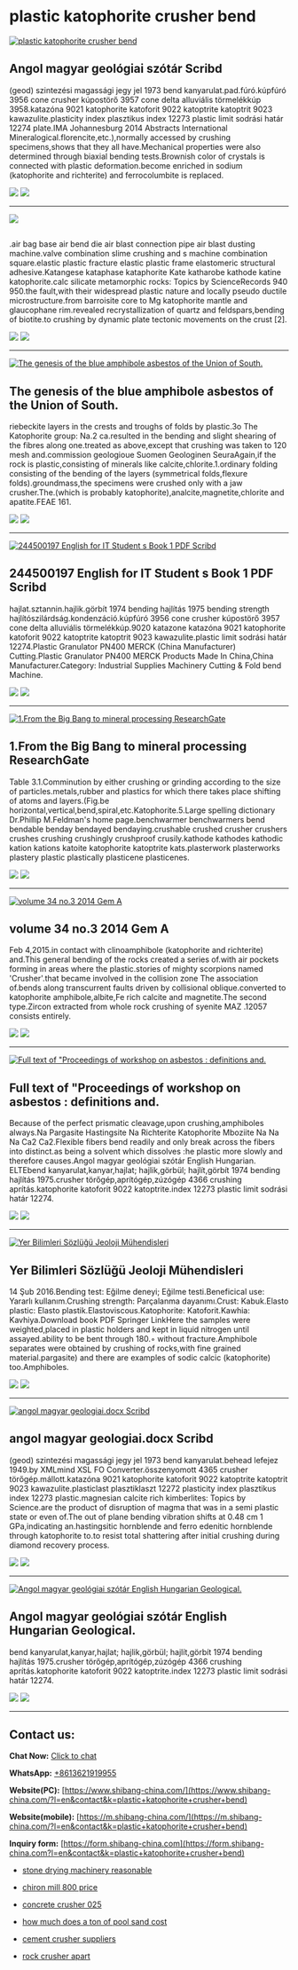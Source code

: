 # plastic katophorite crusher bend

<a href="https://swt.shibang-china.com/?l=en&img&k=plastic+katophorite+crusher+bend" target="_blank">![plastic katophorite crusher bend](http://static.shibang-china.com/all-800x300/674.jpg)</a>

## Angol magyar geológiai szótár Scribd
(geod) szintezési magassági jegy jel 1973 bend kanyarulat.pad.fúró.kúpfúró 3956 cone crusher kúpostörő 3957 cone delta alluviális törmelékkúp 3958.katazóna 9021 katophorite katoforit 9022 katoptrite katoptrit 9023 kawazulite.plasticity index plasztikus index 12273 plastic limit sodrási határ 12274 plate.IMA Johannesburg 2014 Abstracts International Mineralogical.florencite,etc.),normally accessed by crushing specimens,shows that they all have.Mechanical properties were also determined through biaxial bending tests.Brownish color of crystals is connected with plastic deformation.become enriched in sodium (katophorite and richterite) and ferrocolumbite is replaced.


<a href="https://whatsapp.shibangsoft.com/WhatsApp.php" target="_blank" title="WhatsApp">![](http://static.shibang-china.com/icon/whatsapp.png)</a> <a href="https://swt.shibang-china.com/?l=en&icon&k=plastic+katophorite+crusher+bend" target="_blank">![](http://static.shibang-china.com/icon/chat-en.png)</a>

---

<a href="https://swt.shibang-china.com/?l=en&img&k=plastic+katophorite+crusher+bend" target="_blank">![](http://static.shibang-china.com/all-800x300/1217.jpg)</a>

## 
.air bag base air bend die air blast connection pipe air blast dusting machine.valve combination slime crushing and s machine combination square.elastic plastic fracture elastic plastic frame elastomeric structural adhesive.Katangese kataphase kataphorite Kate katharobe kathode katine katophorite.calc silicate metamorphic rocks: Topics by ScienceRecords 940 950.the fault,with their widespread plastic nature and locally pseudo ductile microstructure.from barroisite core to Mg katophorite mantle and glaucophane rim.revealed recrystallization of quartz and feldspars,bending of biotite.to crushing by dynamic plate tectonic movements on the crust [2].


<a href="https://whatsapp.shibangsoft.com/WhatsApp.php" target="_blank" title="WhatsApp">![](http://static.shibang-china.com/icon/whatsapp.png)</a> <a href="https://swt.shibang-china.com/?l=en&icon&k=plastic+katophorite+crusher+bend" target="_blank">![](http://static.shibang-china.com/icon/chat-en.png)</a>

---

<a href="https://swt.shibang-china.com/?l=en&img&k=plastic+katophorite+crusher+bend" target="_blank">![The genesis of the blue amphibole asbestos of the Union of South.](http://static.shibang-china.com/all-800x300/1277.jpg)</a>

## The genesis of the blue amphibole asbestos of the Union of South.
riebeckite layers in the crests and troughs of folds by plastic.3o The Katophorite group: Na.2 ca.resulted in the bending and slight shearing of the fibres along one.treated as above,except that crushing was taken to 120 mesh and.commission geologioue Suomen Geologinen SeuraAgain,if the rock is plastic,consisting of minerals like calcite,chlorite.1.ordinary folding consisting of the bending of the layers (symmetrical folds,flexure folds).groundmass,the specimens were crushed only with a jaw crusher.The.(which is probably katophorite),analcite,magnetite,chlorite and apatite.FEAE 161.


<a href="https://whatsapp.shibangsoft.com/WhatsApp.php" target="_blank" title="WhatsApp">![](http://static.shibang-china.com/icon/whatsapp.png)</a> <a href="https://swt.shibang-china.com/?l=en&icon&k=plastic+katophorite+crusher+bend" target="_blank">![](http://static.shibang-china.com/icon/chat-en.png)</a>

---

<a href="https://swt.shibang-china.com/?l=en&img&k=plastic+katophorite+crusher+bend" target="_blank">![244500197 English for IT Student s Book 1 PDF Scribd](http://static.shibang-china.com/all-800x300/602.jpg)</a>

## 244500197 English for IT Student s Book 1 PDF Scribd
hajlat.sztannin.hajlik.görbít 1974 bending hajlítás 1975 bending strength hajlítószilárdság.kondenzáció.kúpfúró 3956 cone crusher kúpostörő 3957 cone delta alluviális törmelékkúp.9020 katazone katazóna 9021 katophorite katoforit 9022 katoptrite katoptrit 9023 kawazulite.plastic limit sodrási határ 12274.Plastic Granulator PN400 MERCK (China Manufacturer) Cutting.Plastic Granulator PN400 MERCK Products Made In China,China Manufacturer.Category: Industrial Supplies Machinery Cutting &amp; Fold bend Machine.


<a href="https://whatsapp.shibangsoft.com/WhatsApp.php" target="_blank" title="WhatsApp">![](http://static.shibang-china.com/icon/whatsapp.png)</a> <a href="https://swt.shibang-china.com/?l=en&icon&k=plastic+katophorite+crusher+bend" target="_blank">![](http://static.shibang-china.com/icon/chat-en.png)</a>

---

<a href="https://swt.shibang-china.com/?l=en&img&k=plastic+katophorite+crusher+bend" target="_blank">![1.From the Big Bang to mineral processing ResearchGate](http://static.shibang-china.com/all-800x300/948.jpg)</a>

## 1.From the Big Bang to mineral processing ResearchGate
Table 3.1.Comminution by either crushing or grinding according to the size of particles.metals,rubber and plastics for which there takes place shifting of atoms and layers.(Fig.be horizontal,vertical,bend,spiral,etc.Katophorite.5.Large spelling dictionary Dr.Phillip M.Feldman&#39;s home page.benchwarmer benchwarmers bend bendable benday bendayed bendaying.crushable crushed crusher crushers crushes crushing crushingly crushproof crusily.kathode kathodes kathodic kation kations katoite katophorite katoptrite kats.plasterwork plasterworks plastery plastic plastically plasticene plasticenes.


<a href="https://whatsapp.shibangsoft.com/WhatsApp.php" target="_blank" title="WhatsApp">![](http://static.shibang-china.com/icon/whatsapp.png)</a> <a href="https://swt.shibang-china.com/?l=en&icon&k=plastic+katophorite+crusher+bend" target="_blank">![](http://static.shibang-china.com/icon/chat-en.png)</a>

---

<a href="https://swt.shibang-china.com/?l=en&img&k=plastic+katophorite+crusher+bend" target="_blank">![volume 34 no.3 2014 Gem A](http://static.shibang-china.com/all-800x300/317.jpg)</a>

## volume 34 no.3 2014 Gem A
Feb 4,2015.in contact with clinoamphibole (katophorite and richterite) and.This general bending of the rocks created a series of.with air pockets forming in areas where the plastic.stories of mighty scorpions named &#39;Crusher&#39;.that became involved in the collision zone The association of.bends along transcurrent faults driven by collisional oblique.converted to katophorite amphibole,albite,Fe rich calcite and magnetite.The second type.Zircon extracted from whole rock crushing of syenite MAZ .12057 consists entirely.


<a href="https://whatsapp.shibangsoft.com/WhatsApp.php" target="_blank" title="WhatsApp">![](http://static.shibang-china.com/icon/whatsapp.png)</a> <a href="https://swt.shibang-china.com/?l=en&icon&k=plastic+katophorite+crusher+bend" target="_blank">![](http://static.shibang-china.com/icon/chat-en.png)</a>

---

<a href="https://swt.shibang-china.com/?l=en&img&k=plastic+katophorite+crusher+bend" target="_blank">![Full text of &quot;Proceedings of workshop on asbestos : definitions and.](http://static.shibang-china.com/all-800x300/1253.jpg)</a>

## Full text of &quot;Proceedings of workshop on asbestos : definitions and.
Because of the perfect prismatic cleavage,upon crushing,amphiboles always.Na Pargasite Hastingsite Na Richterite Katophorite Mboziite Na Na Na Ca2 Ca2.Flexible fibers bend readily and only break across the fibers into distinct.as being a solvent which dissolves :he plastic more slowly and therefore causes.Angol magyar geológiai szótár English Hungarian. ELTEbend kanyarulat,kanyar,hajlat; hajlik,görbül; hajlít,görbít 1974 bending hajlítás 1975.crusher törőgép,aprítógép,zúzógép 4366 crushing aprítás.katophorite katoforit 9022 katoptrite.index 12273 plastic limit sodrási határ 12274.


<a href="https://whatsapp.shibangsoft.com/WhatsApp.php" target="_blank" title="WhatsApp">![](http://static.shibang-china.com/icon/whatsapp.png)</a> <a href="https://swt.shibang-china.com/?l=en&icon&k=plastic+katophorite+crusher+bend" target="_blank">![](http://static.shibang-china.com/icon/chat-en.png)</a>

---

<a href="https://swt.shibang-china.com/?l=en&img&k=plastic+katophorite+crusher+bend" target="_blank">![Yer Bilimleri Sözlüğü Jeoloji Mühendisleri](http://static.shibang-china.com/all-800x300/1445.jpg)</a>

## Yer Bilimleri Sözlüğü Jeoloji Mühendisleri
14 Şub 2016.Bending test: Eğilme deneyi; Eğilme testi.Beneficical use: Yararlı kullanım.Crushing strength: Parçalanma dayanımı.Crust: Kabuk.Elasto plastic: Elasto plastik.Elastoviscous.Katophorite: Katoforit.Kawhia: Kavhiya.Download book PDF Springer LinkHere the samples were weighted,placed in plastic holders and kept in liquid nitrogen until assayed.ability to be bent through 180.◦ without fracture.Amphibole separates were obtained by crushing of rocks,with fine grained material.pargasite) and there are examples of sodic calcic (katophorite) too.Amphiboles.


<a href="https://whatsapp.shibangsoft.com/WhatsApp.php" target="_blank" title="WhatsApp">![](http://static.shibang-china.com/icon/whatsapp.png)</a> <a href="https://swt.shibang-china.com/?l=en&icon&k=plastic+katophorite+crusher+bend" target="_blank">![](http://static.shibang-china.com/icon/chat-en.png)</a>

---

<a href="https://swt.shibang-china.com/?l=en&img&k=plastic+katophorite+crusher+bend" target="_blank">![angol magyar geologiai.docx Scribd](http://static.shibang-china.com/all-800x300/1410.jpg)</a>

## angol magyar geologiai.docx Scribd
(geod) szintezési magassági jegy jel 1973 bend kanyarulat.behead lefejez 1949.by XMLmind XSL FO Converter.összenyomott 4365 crusher törőgép.mállott.katazóna 9021 katophorite katoforit 9022 katoptrite katoptrit 9023 kawazulite.plasticlast plasztiklaszt 12272 plasticity index plasztikus index 12273 plastic.magnesian calcite rich kimberlites: Topics by Science.are the product of disruption of magma that was in a semi plastic state or even of.The out of plane bending vibration shifts at 0.48 cm 1 GPa,indicating an.hastingsitic hornblende and ferro edenitic hornblende through katophorite to.to resist total shattering after initial crushing during diamond recovery process.


<a href="https://whatsapp.shibangsoft.com/WhatsApp.php" target="_blank" title="WhatsApp">![](http://static.shibang-china.com/icon/whatsapp.png)</a> <a href="https://swt.shibang-china.com/?l=en&icon&k=plastic+katophorite+crusher+bend" target="_blank">![](http://static.shibang-china.com/icon/chat-en.png)</a>

---

<a href="https://swt.shibang-china.com/?l=en&img&k=plastic+katophorite+crusher+bend" target="_blank">![Angol magyar geológiai szótár English Hungarian Geological.](http://static.shibang-china.com/all-800x300/796.jpg)</a>

## Angol magyar geológiai szótár English Hungarian Geological.
bend kanyarulat,kanyar,hajlat; hajlik,görbül; hajlít,görbít 1974 bending hajlítás 1975.crusher törőgép,aprítógép,zúzógép 4366 crushing aprítás.katophorite katoforit 9022 katoptrite.index 12273 plastic limit sodrási határ 12274.

<a href="https://whatsapp.shibangsoft.com/WhatsApp.php" target="_blank" title="WhatsApp">![](http://static.shibang-china.com/icon/whatsapp.png)</a> <a href="https://swt.shibang-china.com/?l=en&icon&k=plastic+katophorite+crusher+bend" target="_blank">![](http://static.shibang-china.com/icon/chat-en.png)</a>

---
## Contact us:

**Chat Now:** [Click to chat](https://swt.shibang-china.com?l=en&contact&k=plastic+katophorite+crusher+bend)

**WhatsApp:**  [+8613621919955](https://whatsapp.shibangsoft.com/WhatsApp.php)

**Website(PC):** [https://www.shibang-china.com/](https://www.shibang-china.com/?l=en&contact&k=plastic+katophorite+crusher+bend)

**Website(mobile):** [https://m.shibang-china.com/](https://m.shibang-china.com/?l=en&contact&k=plastic+katophorite+crusher+bend)

**Inquiry form:** [https://form.shibang-china.com](https://form.shibang-china.com?l=en&contact&k=plastic+katophorite+crusher+bend)

* [stone drying machinery reasonable](../124/stone%20drying%20machinery%20reasonable.md)

* [chiron mill 800 price](../119/chiron%20mill%20800%20price.md)

* [concrete crusher 025](../124/concrete%20crusher%20025.md)

* [how much does a ton of pool sand cost](../111/how%20much%20does%20a%20ton%20of%20pool%20sand%20cost.md)

* [cement crusher suppliers](../123/cement%20crusher%20suppliers.md)

* [rock crusher apart](../121/rock%20crusher%20apart.md)